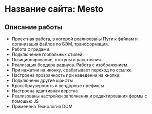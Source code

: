 # Название сайта: Mesto

## Описание работы 
* Проектная работа, в которой реализованы Пути к файлам и организация файлов по БЭМ, трансформация. 
* Работа с гридами. 
* Подключение глобальных стилей. 
* Позиционирование, отступы и расстояния.
* Реализация бордера радиуса. Работа с изображением.
* При нажатии на иконку, срабатывает переход по ссылке. 
* Настроена прозрачность при наведении на кнопки.
* Подключены другие шрифты
* Кроссбраузерность и вендорные префиксы
* Настроена адаптивная верстка
* Реализованы настройки заполнения и редактирования формы с помощью JS 
* Применена Технология DOM
